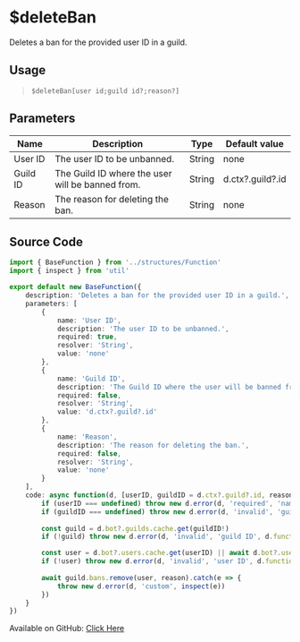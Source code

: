 # $deleteBan
Deletes a ban for the provided user ID in a guild.
## Usage
> `$deleteBan[user id;guild id?;reason?]`
## Parameters
|   Name   |                   Description                    |  Type  |  Default value   |
|----------|--------------------------------------------------|--------|------------------|
| User ID  | The user ID to be unbanned.                      | String | none             |
| Guild ID | The Guild ID where the user will be banned from. | String | d.ctx?.guild?.id |
| Reason   | The reason for deleting the ban.                 | String | none             |

## Source Code
```ts
import { BaseFunction } from '../structures/Function'
import { inspect } from 'util'

export default new BaseFunction({
    description: 'Deletes a ban for the provided user ID in a guild.',
    parameters: [
        {
            name: 'User ID',
            description: 'The user ID to be unbanned.',
            required: true,
            resolver: 'String',
            value: 'none'
        },
        {
            name: 'Guild ID',
            description: 'The Guild ID where the user will be banned from.',
            required: false,
            resolver: 'String',
            value: 'd.ctx?.guild?.id'
        },
        {
            name: 'Reason',
            description: 'The reason for deleting the ban.',
            required: false,
            resolver: 'String',
            value: 'none'
        }
    ],
    code: async function(d, [userID, guildID = d.ctx?.guild?.id, reason]) {
        if (userID === undefined) throw new d.error(d, 'required', 'name', d.function?.name!)
        if (guildID === undefined) throw new d.error(d, 'invalid', 'guild ID', d.function?.name!)
        
        const guild = d.bot?.guilds.cache.get(guildID!)
        if (!guild) throw new d.error(d, 'invalid', 'guild ID', d.function?.name!)

        const user = d.bot?.users.cache.get(userID) || await d.bot?.users.fetch(userID)
        if (!user) throw new d.error(d, 'invalid', 'user ID', d.function?.name!)
        
        await guild.bans.remove(user, reason).catch(e => {
            throw new d.error(d, 'custom', inspect(e))
        })
    }
})
```
Available on GitHub: [Click Here](https://github.com/Cyberghxst/bdjs/blob/v1/src/functions/deleteBan.ts)